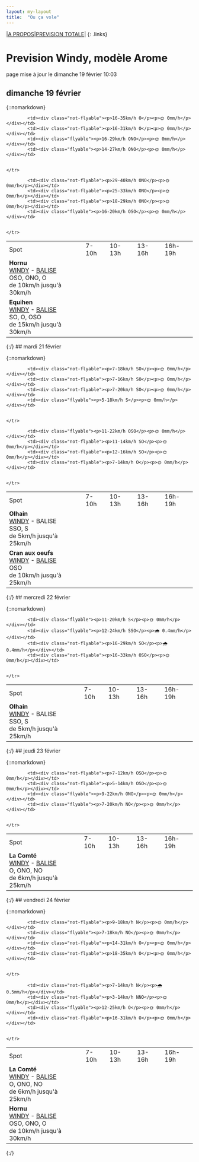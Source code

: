 ```yaml
---
layout: my-layout
title:  "Ou ça vole"
---
```


|[A PROPOS](about)|[PREVISION TOTALE](all)|
{: .links}

# Prevision Windy, modèle Arome
page mise à jour le dimanche 19 février 10:03



## dimanche 19 février

{::nomarkdown}
<table>
  <tbody>
    <tr>
      <td>Spot</td>
      <td>7-10h</td>
      <td>10-13h</td>
      <td>13-16h</td>
      <td>16h-19h</td>
    </tr>
<tr>
        <td><strong>Hornu</strong>  <br><a href="https://windy.com/50.424/3.819?50.024,3.818,8,m:e3daghw">WINDY</a> - <span class=""><a href="https://balisemeteo.com/balise_histo.php?idBalise=5040">BALISE</a> </span><br> <span class="vent-favorable">OSO, ONO, O</span><br><span class="force-vent">de 10km/h jusqu'à 30km/h</span> </td>
        
            <td><div class="not-flyable"><p>16-35km/h O</p><p>🌞 0mm/h</p></div></td>
            <td><div class="not-flyable"><p>16-31km/h O</p><p>🌞 0mm/h</p></div></td>
            <td><div class="flyable"><p>16-29km/h ONO</p><p>🌞 0mm/h</p></div></td>
            <td><div class="flyable"><p>14-27km/h ONO</p><p>🌞 0mm/h</p></div></td>
            
        
    </tr>
<tr>
        <td><strong>Equihen</strong>  <br><a href="https://windy.com/50.679/1.572?50.279,1.571,8,m:e3CagdM">WINDY</a> - <span class=""><a href="https://balisemeteo.com/balise_histo.php?idBalise=159">BALISE</a> </span><br> <span class="vent-favorable">SO, O, OSO</span><br><span class="force-vent">de 15km/h jusqu'à 30km/h</span> </td>
        
            <td><div class="not-flyable"><p>29-40km/h ONO</p><p>🌞 0mm/h</p></div></td>
            <td><div class="not-flyable"><p>25-33km/h ONO</p><p>🌞 0mm/h</p></div></td>
            <td><div class="not-flyable"><p>18-29km/h ONO</p><p>🌞 0mm/h</p></div></td>
            <td><div class="flyable"><p>16-20km/h OSO</p><p>🌞 0mm/h</p></div></td>
            
        
    </tr>

</tbody>
</table>
{:/}
## mardi 21 février

{::nomarkdown}
<table>
  <tbody>
    <tr>
      <td>Spot</td>
      <td>7-10h</td>
      <td>10-13h</td>
      <td>13-16h</td>
      <td>16h-19h</td>
    </tr>
<tr>
        <td><strong>Olhain</strong>  <br><a href="https://windy.com/50.434/2.586?50.031,2.587,8,m:e3eagft">WINDY</a> - <span class="no-balise"> BALISE </span><br> <span class="vent-favorable">SSO, S</span><br><span class="force-vent">de 5km/h jusqu'à 25km/h</span> </td>
        
            <td><div class="not-flyable"><p>7-18km/h SO</p><p>🌞 0mm/h</p></div></td>
            <td><div class="not-flyable"><p>7-16km/h SO</p><p>🌞 0mm/h</p></div></td>
            <td><div class="not-flyable"><p>7-20km/h SO</p><p>🌞 0mm/h</p></div></td>
            <td><div class="flyable"><p>5-18km/h S</p><p>🌞 0mm/h</p></div></td>
            
        
    </tr>
<tr>
        <td><strong>Cran aux oeufs</strong>  <br><a href="https://windy.com/50.847/1.584?50.451,1.582,8,m:e3TagdN">WINDY</a> - <span class=""><a href="https://www.meteociel.fr/temps-reel/obs_villes.php?code2=7004">BALISE</a> </span><br> <span class="vent-favorable">OSO</span><br><span class="force-vent">de 10km/h jusqu'à 25km/h</span> </td>
        
            <td><div class="flyable"><p>11-22km/h OSO</p><p>🌞 0mm/h</p></div></td>
            <td><div class="not-flyable"><p>11-14km/h SO</p><p>🌞 0mm/h</p></div></td>
            <td><div class="not-flyable"><p>12-16km/h SO</p><p>🌞 0mm/h</p></div></td>
            <td><div class="not-flyable"><p>7-14km/h O</p><p>🌞 0mm/h</p></div></td>
            
        
    </tr>

</tbody>
</table>
{:/}
## mercredi 22 février

{::nomarkdown}
<table>
  <tbody>
    <tr>
      <td>Spot</td>
      <td>7-10h</td>
      <td>10-13h</td>
      <td>13-16h</td>
      <td>16h-19h</td>
    </tr>
<tr>
        <td><strong>Olhain</strong>  <br><a href="https://windy.com/50.434/2.586?50.031,2.587,8,m:e3eagft">WINDY</a> - <span class="no-balise"> BALISE </span><br> <span class="vent-favorable">SSO, S</span><br><span class="force-vent">de 5km/h jusqu'à 25km/h</span> </td>
        
            <td><div class="flyable"><p>11-20km/h S</p><p>🌞 0mm/h</p></div></td>
            <td><div class="flyable"><p>12-24km/h SSO</p><p>🌧 0.4mm/h</p></div></td>
            <td><div class="not-flyable"><p>16-29km/h SO</p><p>🌧 0.4mm/h</p></div></td>
            <td><div class="not-flyable"><p>16-33km/h OSO</p><p>🌞 0mm/h</p></div></td>
            
        
    </tr>

</tbody>
</table>
{:/}
## jeudi 23 février

{::nomarkdown}
<table>
  <tbody>
    <tr>
      <td>Spot</td>
      <td>7-10h</td>
      <td>10-13h</td>
      <td>13-16h</td>
      <td>16h-19h</td>
    </tr>
<tr>
        <td><strong>La Comté</strong>  <br><a href="https://windy.com/50.426/2.500?50.025,2.499,8">WINDY</a> - <span class=""><a href="https://balisemeteo.com/balise.php?idBalise=">BALISE</a> </span><br> <span class="vent-favorable">O, ONO, NO</span><br><span class="force-vent">de 6km/h jusqu'à 25km/h</span> </td>
        
            <td><div class="not-flyable"><p>7-12km/h OSO</p><p>🌞 0mm/h</p></div></td>
            <td><div class="not-flyable"><p>5-14km/h OSO</p><p>🌞 0mm/h</p></div></td>
            <td><div class="flyable"><p>9-22km/h ONO</p><p>🌞 0mm/h</p></div></td>
            <td><div class="flyable"><p>7-20km/h NO</p><p>🌞 0mm/h</p></div></td>
            
        
    </tr>

</tbody>
</table>
{:/}
## vendredi 24 février

{::nomarkdown}
<table>
  <tbody>
    <tr>
      <td>Spot</td>
      <td>7-10h</td>
      <td>10-13h</td>
      <td>13-16h</td>
      <td>16h-19h</td>
    </tr>
<tr>
        <td><strong>La Comté</strong>  <br><a href="https://windy.com/50.426/2.500?50.025,2.499,8">WINDY</a> - <span class=""><a href="https://balisemeteo.com/balise.php?idBalise=">BALISE</a> </span><br> <span class="vent-favorable">O, ONO, NO</span><br><span class="force-vent">de 6km/h jusqu'à 25km/h</span> </td>
        
            <td><div class="not-flyable"><p>9-18km/h N</p><p>🌞 0mm/h</p></div></td>
            <td><div class="flyable"><p>7-18km/h NO</p><p>🌞 0mm/h</p></div></td>
            <td><div class="not-flyable"><p>14-31km/h O</p><p>🌞 0mm/h</p></div></td>
            <td><div class="not-flyable"><p>18-35km/h O</p><p>🌞 0mm/h</p></div></td>
            
        
    </tr>
<tr>
        <td><strong>Hornu</strong>  <br><a href="https://windy.com/50.424/3.819?50.024,3.818,8,m:e3daghw">WINDY</a> - <span class=""><a href="https://balisemeteo.com/balise_histo.php?idBalise=5040">BALISE</a> </span><br> <span class="vent-favorable">OSO, ONO, O</span><br><span class="force-vent">de 10km/h jusqu'à 30km/h</span> </td>
        
            <td><div class="not-flyable"><p>7-14km/h N</p><p>🌧 0.5mm/h</p></div></td>
            <td><div class="not-flyable"><p>3-14km/h NNO</p><p>🌞 0mm/h</p></div></td>
            <td><div class="flyable"><p>12-25km/h O</p><p>🌞 0mm/h</p></div></td>
            <td><div class="not-flyable"><p>16-31km/h O</p><p>🌞 0mm/h</p></div></td>
            
        
    </tr>

</tbody>
</table>
{:/}
